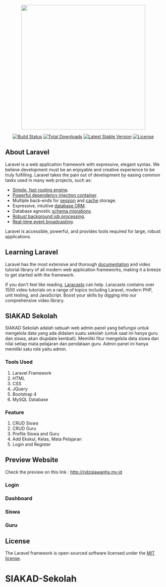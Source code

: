 <p align="center"><img src="https://res.cloudinary.com/dtfbvvkyp/image/upload/v1566331377/laravel-logolockup-cmyk-red.svg" width="400"></p>

<p align="center">
<a href="https://travis-ci.org/laravel/framework"><img src="https://travis-ci.org/laravel/framework.svg" alt="Build Status"></a>
<a href="https://packagist.org/packages/laravel/framework"><img src="https://poser.pugx.org/laravel/framework/d/total.svg" alt="Total Downloads"></a>
<a href="https://packagist.org/packages/laravel/framework"><img src="https://poser.pugx.org/laravel/framework/v/stable.svg" alt="Latest Stable Version"></a>
<a href="https://packagist.org/packages/laravel/framework"><img src="https://poser.pugx.org/laravel/framework/license.svg" alt="License"></a>
</p>

## About Laravel

Laravel is a web application framework with expressive, elegant syntax. We believe development must be an enjoyable and creative experience to be truly fulfilling. Laravel takes the pain out of development by easing common tasks used in many web projects, such as:

- [Simple, fast routing engine](https://laravel.com/docs/routing).
- [Powerful dependency injection container](https://laravel.com/docs/container).
- Multiple back-ends for [session](https://laravel.com/docs/session) and [cache](https://laravel.com/docs/cache) storage.
- Expressive, intuitive [database ORM](https://laravel.com/docs/eloquent).
- Database agnostic [schema migrations](https://laravel.com/docs/migrations).
- [Robust background job processing](https://laravel.com/docs/queues).
- [Real-time event broadcasting](https://laravel.com/docs/broadcasting).

Laravel is accessible, powerful, and provides tools required for large, robust applications.

## Learning Laravel

Laravel has the most extensive and thorough [documentation](https://laravel.com/docs) and video tutorial library of all modern web application frameworks, making it a breeze to get started with the framework.

If you don't feel like reading, [Laracasts](https://laracasts.com) can help. Laracasts contains over 1500 video tutorials on a range of topics including Laravel, modern PHP, unit testing, and JavaScript. Boost your skills by digging into our comprehensive video library.

## SIAKAD Sekolah
SIAKAD Sekolah adalah sebuah web admin panel yang befungsi untuk mengelola data yang ada didalam suatu sekolah (untuk saat ini hanya guru dan siswa, akan diupdate kembali). Memiliki fitur mengelola data siswa dan nilai setiap mata pelajaran dan pendataan guru. Admin panel ini hanya memiliki satu role yaitu admin.

### Tools Used

1. Laravel Framework
2. HTML
3. CSS
4. JQuery
5. Bootstrap 4
6. MySQL Database

### Feature

1. CRUD Siswa
2. CRUD Guru
3. Profile Siswa and Guru
4. Add Ekskul, Kelas, Mata Pelajaran
5. Login and Register

## Preview Website

Check the preview on this link : http://ridzqiawanhs.my.id

### Login



### Dashboard



### Siswa



### Guru



## License

The Laravel framework is open-sourced software licensed under the [MIT license](https://opensource.org/licenses/MIT).
# SIAKAD-Sekolah
